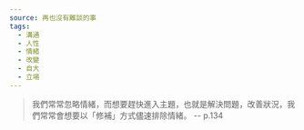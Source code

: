 ```yaml
---
source: 再也沒有難談的事
tags:
  - 溝通
  - 人性
  - 情緒
  - 改變
  - 自大
  - 立場
---
```

> 我們常常忽略情緒，而想要趕快進入主題，也就是解決問題，改善狀況，我們常常會想要以「修補」方式儘速排除情緒。
> \-- p.134